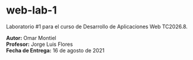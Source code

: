 # web-lab-1
Laboratorio #1 para el curso de Desarrollo de Aplicaciones Web TC2026.8.

**Autor:** Omar Montiel  
**Profesor:** Jorge Luis Flores  
**Fecha de Entrega:** 16 de agosto de 2021
